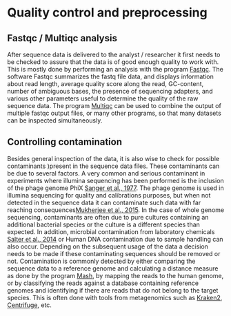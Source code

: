 # Quality control and preprocessing

## Fastqc / Multiqc analysis
After sequence data is delivered to the analyst / researcher it first needs to be checked to assure that the data is of good enough quality to work with. This is mostly done by performing an analysis with the program [Fastqc](https://www.bioinformatics.babraham.ac.uk/projects/fastqc/). The software Fastqc summarizes the fastq file data, and displays information about read length, average quality score along the read, GC-content, number of ambiguous bases, the presence of sequencing adapters, and various other parameters useful to determine the quality of the raw sequence data. The program [Multiqc](https://www.ncbi.nlm.nih.gov/pmc/articles/PMC5039924/) can be used to combine the output of multiple fastqc output files, or many other programs, so that many datasets can be inspected simultaneously. 

## Controlling contamination 
Besides general inspection of the data, it is also wise to check for possible contaminants )present in the sequence data files. These contaminants can be due to several factors. A very common and serious contaminant in experiments where illumina sequencing has been performed is the inclusion of the phage genome PhiX [Sanger et al., 1977](https://pubmed.ncbi.nlm.nih.gov/870828/). The phage genome is used in illumina sequencing for quality and calibrations purposes, but when not detected in the sequence data it can contaminate such data with far reaching consequences[Mukherjee et al., 2015](https://environmentalmicrobiome.biomedcentral.com/articles/10.1186/1944-3277-10-18). In the case of whole genome sequencing, contaminants are often due to pure cultures containing an additional bacterial species or the culture is a different species than expected. In addition, microbial contamination from laboratory chemicals [Salter et al., 2014](https://www.ncbi.nlm.nih.gov/pmc/articles/PMC4228153/) or Human DNA contamination due to sample handling can also occur. Depending on the subsequent usage of the data a decision needs to be made if these contaminating sequences should be removed or not.
Contamination is commonly detected by either comparing the sequence data to a reference genome and calculating a distance measure as done by the program [Mash](https://www.ncbi.nlm.nih.gov/pmc/articles/PMC4915045/), by mapping the reads to the human genome, or by classifying the reads against a database containing reference genomes and identifying if there are reads that do not belong to the target species. This is often done with tools from metagenomics such as [Kraken2](https://www.ncbi.nlm.nih.gov/pmc/articles/PMC6883579/), [Centrifuge](https://www.ncbi.nlm.nih.gov/pmc/articles/PMC5131823/), etc.

